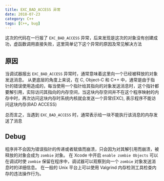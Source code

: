 ```yaml
---
title: EXC_BAD_ACCESS 异常
date: 2018-07-23
category: C++
tags: [C++, bug]
---
```


这次的代码在一行报了 `EXC_BAD_ACCESS` 异常，后来发现是这次的对象没有创建成功，虚函数调用直接失败，这里简单记下这个异常的原因及常见解决方法

## 原因

当调试器报出 `EXC_BAD_ACCESS` 异常时，通常意味着这里向一个已经被释放的对象发送消息。
从更底层的角度上来说，在 C, Object-C 和 C++ 中，通常是由于指针的错误使用造成的，每当使用一个指针给其指向的对象发送消息时，这个指针都要解引用，实际访问其指向的内存空间，当这块内存空间并不在这个程序映射的内存中时，再次访问这块内存时系统内核就会发送一个异常(EXC), 表示程序不能访问这块内存(BAD ACCESS)

总而言之，当遇到 `EXC_BAD_ACCESS` 时，通常表示给一块不能执行该消息的内存发送了消息

## Debug

程序并不会因为错误指针的传递或者赋值而崩溃，只会因为对其解引用而崩溃，被释放的对象会成为 `zombie` 对象。
在 Xcode 中开启 `enable zombie Objects` 可以在调试时使 `zombie` 保留在程序中，调试器可以观察到向一个 `zombie` 对象发送消息时的详细信息。
在一般的 Unix 平台上可以使用 Valgrind 内存检测工具检查内存的违法操作行为。